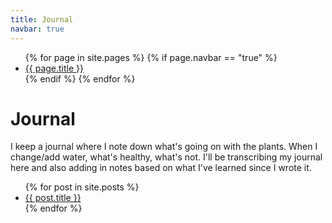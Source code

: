 ```yaml
---
title: Journal
navbar: true
---
```

<ul>
    {% for page in site.pages %}
      {% if page.navbar == "true" %}
        <li><a href="{{ page.url }}">{{ page.title }}</a></li>
      {% endif %}
    {% endfor %}
</ul>

# Journal

I keep a journal where I note down what's going on with the plants. When I change/add water, what's healthy, what's not. 
I'll be transcribing my journal here and also adding in notes based on what I've learned since I wrote it.

<ul>
  {% for post in site.posts %}
    <li>
      <a href="/hydroponics/{{ post.url }}">{{ post.title }}</a>
    </li>
  {% endfor %}
</ul>
